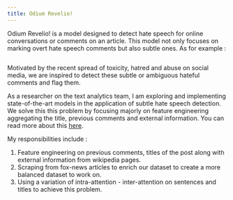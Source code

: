 ```yaml
---
title: Odium Revelio!
---
```


Odium Revelio! is a model designed to detect hate speech for online conversations or comments on an article. This model not only focuses on marking overt hate speech comments but also subtle ones. As for example : 

<img src="https://sakshiagarwal.github.io/images/subtle-hate-speeches.PNG" alt="">

Motivated by the recent spread of toxicity, hatred and abuse on social media, we are inspired to detect these subtle or ambiguous hateful comments and flag them.

As a researcher on the text analytics team, I am exploring and implementing state-of-the-art models in the application of subtle hate speech detection. We solve this this problem by focusing majorly on feature engineering aggregating the title, previous comments and external information. You can read more about this [here](https://sakshiagarwal.github.io/odium-revelio.pdf).

My responsibilities include :

1. 	Feature engineering on previous comments, titles of the post along with external information from wikipedia pages.
2. 	Scraping from fox-news articles to enrich our dataset to create a more balanced dataset to work on.
3. 	Using a variation of intra-attention - inter-attention on sentences and titles to achieve this problem.

<!--
> Sit amet, consectetur adipisicing elit, sed do eiusmod tempor incididunt ut labore et dolore magna aliqua. Abore et dolore magna aliqua. Ut enim ad minim veniam, quis.
>
> – Akei Yue
1. List with code

    ```
    not highlighted
    multi line
    ``` 2. List with code
    ```javascript
    var dom = document.getElementById('boom')
    console.log(dom);
    ```

---
-->
